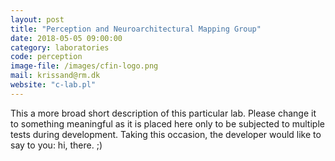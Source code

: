 ```yaml
---
layout: post
title: "Perception and Neuroarchitectural Mapping Group"
date: 2018-05-05 09:00:00
category: laboratories
code: perception
image-file: /images/cfin-logo.png
mail: krissand@rm.dk
website: "c-lab.pl"
---
```


This a more broad short description of this particular lab. Please change it to something meaningful as it is placed here only to be subjected to multiple tests during development.
Taking this occasion, the developer would like to say to you: hi, there. ;)
